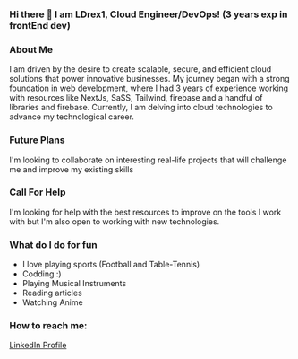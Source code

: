 ### Hi there 👋 I am LDrex1, Cloud Engineer/DevOps! (3 years exp in frontEnd dev) 

<!--
**LDrex1/LDrex1** is a ✨ _special_ ✨ repository because its `README.md` (this file) appears on your GitHub profile.

Here are some ideas to get you started:

- 🔭 I’m currently working on ...
- 🌱 I’m currently learning ...
- 👯 I’m looking to collaborate on ...
- 🤔 I’m looking for help with ...
- 💬 Ask me about ...
- 📫 How to reach me: ...
- 😄 Pronouns: ...
- ⚡ Fun fact: ...
-->

### About Me
I am driven by the desire to create scalable, secure, and efficient cloud solutions that power innovative businesses. My journey began with a strong foundation in web development, where I had 3 years of experience working with resources like NextJs, SaSS, Tailwind, firebase and a handful of libraries and firebase. Currently, I am delving into cloud technologies to advance my technological career.

### Future Plans
I'm looking to collaborate on interesting real-life projects that will challenge me and improve my existing skills


### Call For Help
I'm looking for help with the best resources to improve on the tools I work with but I'm also open to working with new technologies. 

### What do I do for fun
- I love playing sports (Football and Table-Tennis)
- Codding :)
- Playing Musical Instruments
- Reading articles
- Watching Anime

### How to reach me:

[LinkedIn Profile](https://www.linkedin.com/in/oluwadamilare-abiola-a31163245/) &nbsp; &nbsp; 


